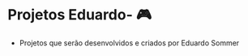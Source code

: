 # Projetos Eduardo- :video_game:

- Projetos que serão desenvolvidos e criados por Eduardo Sommer

  
